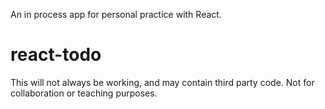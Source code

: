 An in process app for personal practice with React.

# react-todo

This will not always be working, and may contain third party code.  Not for collaboration or teaching purposes.
